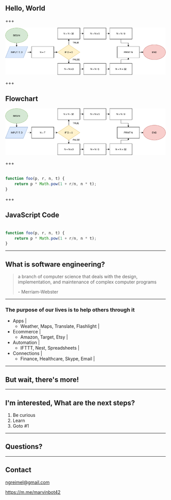 ## Hello, World

+++

![Image-Absolute](flow-chart.png)

+++

## Flowchart

![Image-Absolute](flow-chart.png)

+++

```JavaScript

function foo(p, r, n, t) {
    return p * Math.pow(1 + r/n, n * t); 
}

```

+++

## JavaScript Code

```JavaScript

function foo(p, r, n, t) {
    return p * Math.pow(1 + r/n, n * t); 
}

```

---

## What is software engineering?

<blockquote class="fragment">
    <p>
        a branch of computer science that deals with the design, implementation, and maintenance of complex computer programs
    </p>
    <footer>- Merriam-Webster</footer>
</blockquote>

---

### The purpose of our lives is to help others through it

- Apps |
  - Weather, Maps, Translate, Flashlight |
- Ecommerce |
  - Amazon, Target, Etsy |
- Automation |
  - IFTTT, Nest, Spreadsheets |
- Connections |
  - Finance, Healthcare, Skype, Email |

---

## But wait, there's more!

---

## I'm interested, What are the next steps?

<ol>
    <li class="fragment">Be curious</li>
    <li class="fragment">Learn</li>
    <li class="fragment">Goto #1</li>
</ol>

---

## Questions?

---

## Contact

ngreimel@gmail.com

https://m.me/marvinbot42

